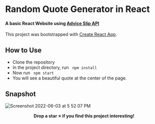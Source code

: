 # Random Quote Generator in React

#### A basic React Website using [Advice Slip API](https://api.adviceslip.com/)

This project was bootstrapped with [Create React App](https://github.com/facebook/create-react-app).

## How to Use
- Clone the repository
- In the project directory, run <code> npm install </code>
- Now run <code> npm start </code>
- You will see a beautiful quote at the center of the page.

## Snapshot
![Screenshot 2022-06-03 at 5 52 07 PM](https://user-images.githubusercontent.com/60514776/171853728-69146d2c-be79-4b81-971c-4ed1d50d49fb.JPG)



<p align = "center"><b>
Drop a star ⭐ if you find this project interesting!
  </b></p>
